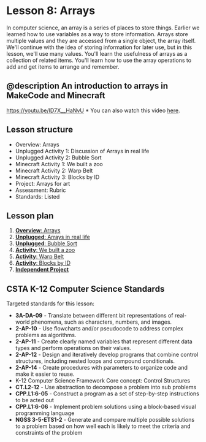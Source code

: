 # Lesson 8: Arrays

In computer science, an array is a series of places to store things. Earlier we learned how to use variables as a way to store information. Arrays store multiple values and they are accessed from a single object, the array itself. We'll continue with the idea of storing information for later use, but in this lesson, we'll use many values. You'll learn the usefulness of arrays as a collection of related items. You'll learn how to use the array operations to add and get items to arrange and remember.

## @description An introduction to arrays in MakeCode and Minecraft

https://youtu.be/ID7X__HaNvU \* You can also watch this video [here](https://aka.ms/40544a-s-arrays_overview).

## Lesson structure

* Overview: Arrays
* Unplugged Activity 1: Discussion of Arrays in real life
* Unplugged Activity 2: Bubble Sort
* Minecraft Activity 1: We built a zoo
* Minecraft Activity 2: Warp Belt
* Minecraft Activity 3: Blocks by ID
* Project: Arrays for art
* Assessment: Rubric
* Standards: Listed

## Lesson plan

1. [**Overview**: Arrays](/courses/csintro/arrays/overview)
2. [**Unplugged**: Arrays in real life](/courses/csintro/arrays/unplugged-1)
3. [**Unplugged**: Bubble Sort](/courses/csintro/arrays/unplugged-2)
4. [**Activity**: We built a zoo](/courses/csintro/arrays/activity-1)
5. [**Activity**: Warp Belt](/courses/csintro/arrays/activity-2)
6. [**Activity**: Blocks by ID](/courses/csintro/arrays/activity-3)
7. [**Independent Project**](/courses/csintro/arrays/project)

## CSTA K-12 Computer Science Standards

Targeted standards for this lesson:

* **3A-DA-09** - Translate between different bit representations of real-world phenomena, such as characters, numbers, and images.
* **2-AP-10** - Use flowcharts and/or pseudocode to address complex problems as algorithms.
* **2-AP-11** - Create clearly named variables that represent different data types and perform operations on their values.
* **2-AP-12** - Design and iteratively develop programs that combine control structures, including nested loops and compound conditionals.
* **2-AP-14** - Create procedures with parameters to organize code and make it easier to reuse.
* K-12 Computer Science Framework Core concept: Control Structures 
* **CT.L2-12** - Use abstraction to decompose a problem into sub problems
* **CPP.L1:6-05** - Construct a program as a set of step-by-step instructions to be acted out
* **CPP.L1:6-06** - Implement problem solutions using a block-based visual programming language
* **NGSS 3-5-ETS1-2** - Generate and compare multiple possible solutions to a problem based on how well each is likely to meet the criteria and constraints of the problem